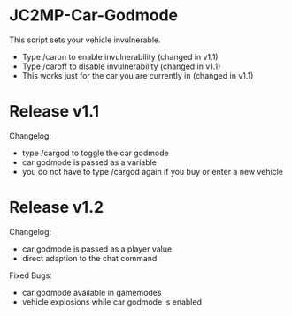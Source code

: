 JC2MP-Car-Godmode
=================

This script sets your vehicle invulnerable.
- Type /caron to enable invulnerability (changed in v1.1)
- Type /caroff to disable invulnerability (changed in v1.1)
- This works just for the car you are currently in (changed in v1.1)

Release v1.1
============

Changelog:
- type /cargod to toggle the car godmode
- car godmode is passed as a variable
- you do not have to type /cargod again if you buy or enter a new vehicle

Release v1.2
============

Changelog:
- car godmode is passed as a player value
- direct adaption to the chat command

Fixed Bugs: 
- car godmode available in gamemodes
- vehicle explosions while car godmode is enabled
